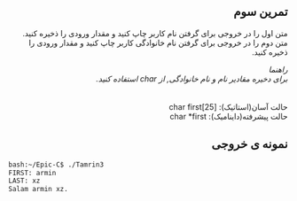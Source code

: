 <div dir="rtl">

## تمرین سوم
متن اول را در خروجی برای گرفتن نام کاربر چاپ کنید و مقدار ورودی را ذخیره کنید.<br />
متن دوم را در خروجی برای گرفتن نام خانوادگی کاربر چاپ کنید و مقدار ورودی را ذخیره کنید.<br />


*راهنما*<br />
*برای دخیره مقادیر نام و نام خانوادگی, از char استفاده کنید.*<br />
<br /><br />حالت آسان(استاتیک): char first[25] 
<br />حالت پیشرفته(داینامیک): char *first

## نمونه ی خروجی

</div>

```bash
bash:~/Epic-C$ ./Tamrin3
FIRST: armin
LAST: xz
Salam armin xz.
```


